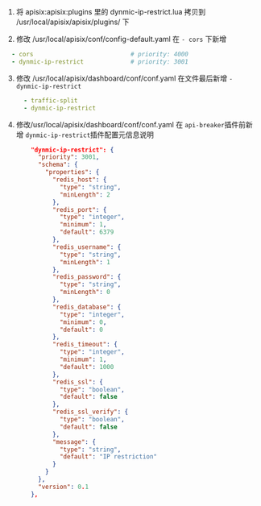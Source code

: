1. 将 apisix:apisix:plugins 里的 dynmic-ip-restrict.lua 拷贝到 /usr/local/apisix/apisix/plugins/ 下

2. 修改 /usr/local/apisix/conf/config-default.yaml 在 ``- cors`` 下新增

```yaml
  - cors                           # priority: 4000
  - dynmic-ip-restrict             # priority: 3001
```



3. 修改 /usr/local/apisix/dashboard/conf/conf.yaml 在文件最后新增 ``- dynmic-ip-restrict``

   ```yaml
     - traffic-split
     - dynmic-ip-restrict
   ```

4. 修改/usr/local/apisix/dashboard/conf/conf.yaml 在 ``api-breaker``插件前新增  ``dynmic-ip-restrict``插件配置元信息说明

   ```json
       "dynmic-ip-restrict": {
         "priority": 3001,
         "schema": {
           "properties": {
             "redis_host": {
               "type": "string",
               "minLength": 2
             },
             "redis_port": {
               "type": "integer",
               "minimum": 1,
               "default": 6379
             },
             "redis_username": {
               "type": "string",
               "minLength": 1
             },
             "redis_password": {
               "type": "string",
               "minLength": 0
             },
             "redis_database": {
               "type": "integer",
               "minimum": 0,
               "default": 0
             },
             "redis_timeout": {
               "type": "integer",
               "minimum": 1,
               "default": 1000
             },
             "redis_ssl": {
               "type": "boolean",
               "default": false
             },
             "redis_ssl_verify": {
               "type": "boolean",
               "default": false
             },
             "message": {
               "type": "string",
               "default": "IP restriction"
             }
           }
         },
         "version": 0.1
       },
   ```

   